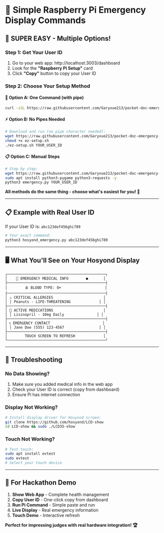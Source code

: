 # 🚨 Simple Raspberry Pi Emergency Display Commands

## 🎯 **SUPER EASY - Multiple Options!**

### **Step 1: Get Your User ID**
1. Go to your web app: http://localhost:3003/dashboard
2. Look for the **"Raspberry Pi Setup"** card
3. Click **"Copy"** button to copy your User ID

### **Step 2: Choose Your Setup Method**

#### **🚀 Option A: One Command (with pipe)**
```bash
curl -sSL https://raw.githubusercontent.com/Garyxue213/pocket-doc-emergency-pi/main/quick-start.sh | bash -s YOUR_USER_ID
```

#### **⚡ Option B: No Pipes Needed**
```bash
# Download and run (no pipe character needed):
wget https://raw.githubusercontent.com/Garyxue213/pocket-doc-emergency-pi/main/ez-setup.sh
chmod +x ez-setup.sh
./ez-setup.sh YOUR_USER_ID
```

#### **📋 Option C: Manual Steps**
```bash
# Step by step:
wget https://raw.githubusercontent.com/Garyxue213/pocket-doc-emergency-pi/main/emergency.py
sudo apt install python3-pygame python3-requests -y
python3 emergency.py YOUR_USER_ID
```

**All methods do the same thing - choose what's easiest for you! 🎉**

---

## 📋 **Example with Real User ID**

If your User ID is: `abc123def456ghi789`

```bash
# Your exact command:
python3 hosyond_emergency.py abc123def456ghi789
```

---

## 🖥️ **What You'll See on Your Hosyond Display**

```
┌─────────────────────────────────────────────┐
│    🚨 EMERGENCY MEDICAL INFO        ●       │
├─────────────────────────────────────────────┤
│        🩸 BLOOD TYPE: O+                    │
├─────────────────────────────────────────────┤
│ ⚠️ CRITICAL ALLERGIES                       │
│ │ Peanuts - LIFE-THREATENING             │ │
├─────────────────────────────────────────────┤
│ 💊 ACTIVE MEDICATIONS                       │
│ │ Lisinopril - 10mg Daily               │ │
├─────────────────────────────────────────────┤
│ 📞 EMERGENCY CONTACT                        │
│ │ Jane Doe (555) 123-4567                │ │
├─────────────────────────────────────────────┤
│        TOUCH SCREEN TO REFRESH             │
└─────────────────────────────────────────────┘
```

---

## 🔧 **Troubleshooting**

### **No Data Showing?**
1. Make sure you added medical info in the web app
2. Check your User ID is correct (copy from dashboard)
3. Ensure Pi has internet connection

### **Display Not Working?**
```bash
# Install display driver for Hosyond screen:
git clone https://github.com/hosyond/LCD-show
cd LCD-show && sudo ./LCD35-show
```

### **Touch Not Working?**
```bash
# Test touch:
sudo apt install evtest
sudo evtest
# Select your touch device
```

---

## 🎯 **For Hackathon Demo**

1. **Show Web App** - Complete health management
2. **Copy User ID** - One-click copy from dashboard
3. **Run Pi Command** - Simple paste and run
4. **Live Display** - Real emergency information
5. **Touch Demo** - Interactive refresh

**Perfect for impressing judges with real hardware integration! 🏆**
